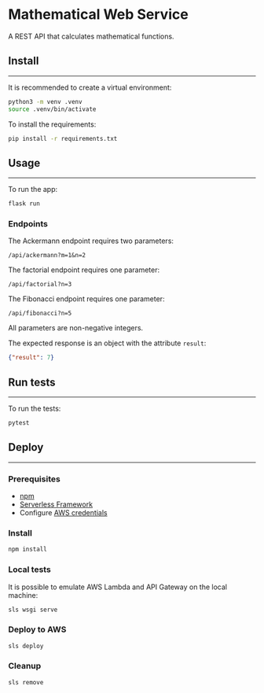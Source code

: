 # Mathematical Web Service
A REST API that calculates mathematical functions.


## Install

---

It is recommended to create a virtual environment:
```bash
python3 -m venv .venv
source .venv/bin/activate
```

To install the requirements:
```bash
pip install -r requirements.txt
```

## Usage

---
To run the app:
```bash
flask run
```

### Endpoints

The Ackermann endpoint requires two parameters:
```
/api/ackermann?m=1&n=2
```

The factorial endpoint requires one parameter:
```
/api/factorial?n=3
```

The Fibonacci endpoint requires one parameter:
```
/api/fibonacci?n=5
```

All parameters are non-negative integers.

The expected response is an object with the attribute `result`:
```json
{"result": 7}
```

## Run tests

---
To run the tests:
```bash
pytest
```

## Deploy

---

### Prerequisites

- [npm](https://www.npmjs.com/get-npm)
- [Serverless Framework](https://serverless.com/framework/docs/providers/aws/guide/quick-start/)
- Configure [AWS credentials](https://www.serverless.com/framework/docs/providers/aws/guide/credentials/)

### Install
```bash
npm install
```

### Local tests
It is possible to emulate AWS Lambda and API Gateway on the local machine:
```bash
sls wsgi serve
```

### Deploy to AWS
```bash
sls deploy
```

### Cleanup
```bash
sls remove
```
